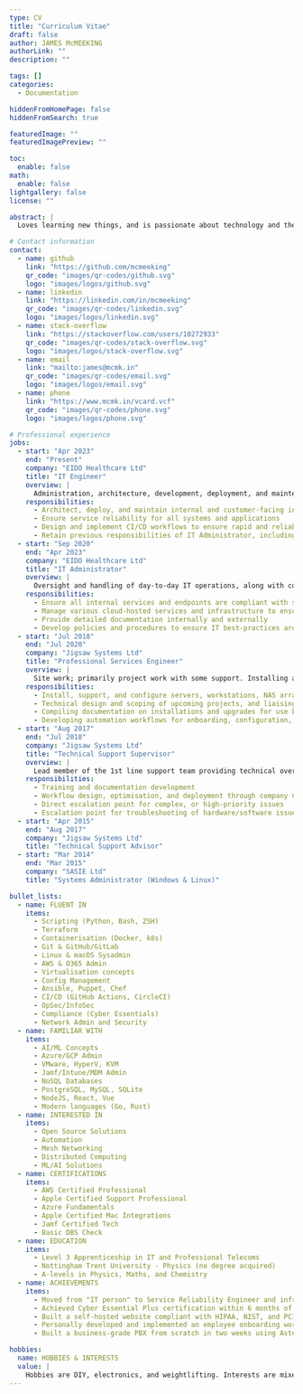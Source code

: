 ```yaml
---
type: CV
title: "Curriculum Vitae"
draft: false
author: JAMES McMEEKING
authorLink: ""
description: ""

tags: []
categories:
  - Documentation

hiddenFromHomePage: false
hiddenFromSearch: true

featuredImage: ""
featuredImagePreview: ""

toc:
  enable: false
math:
  enable: false
lightgallery: false
license: ""

abstract: |
  Loves learning new things, and is passionate about technology and the open-source philosophy in particular. Has been working in the industry for over {{ years_since }} years and in that time has developed from an apprentice to a systems engineer (and technical problem-solver) for the UK's largest medico-legal information provider. Primarily enjoys the fast-pace and challenge that the IT industry brings, but is also driven by a desire to improve the world through technology and make a positive difference to peoples’ lives.

# Contact information
contact:
  - name: github
    link: "https://github.com/mcmeeking"
    qr_code: "images/qr-codes/github.svg"
    logo: "images/logos/github.svg"
  - name: linkedin
    link: "https://linkedin.com/in/mcmeeking"
    qr_code: "images/qr-codes/linkedin.svg"
    logo: "images/logos/linkedin.svg"
  - name: stack-overflow
    link: "https://stackoverflow.com/users/10272933"
    qr_code: "images/qr-codes/stack-overflow.svg"
    logo: "images/logos/stack-overflow.svg"
  - name: email
    link: "mailto:james@mcmk.in"
    qr_code: "images/qr-codes/email.svg"
    logo: "images/logos/email.svg"
  - name: phone
    link: "https://www.mcmk.in/vcard.vcf"
    qr_code: "images/qr-codes/phone.svg"
    logo: "images/logos/phone.svg"

# Professional experience
jobs:
  - start: "Apr 2023"
    end: "Present"
    company: "EIDO Healthcare Ltd"
    title: "IT Engineer"
    overview: |
      Administration, architecture, development, deployment, and maintenance/support of both internal and customer-facing systems. Design and implementation of automated testing and deployment workflows of infrastructure and applications deployed to AWS using enterprise-grade tooling (Terraform, CircleCI/Github Actions, Kubernetes/ECS). Maintained oversight and management of internal endpoints as a secondary role, but shifted focus towards devops/platform engineering day to day.
    responsibilities:
      - Architect, deploy, and maintain internal and customer-facing infrastructure (hosted in AWS) using Terraform
      - Ensure service reliability for all systems and applications
      - Design and implement CI/CD workflows to ensure rapid and reliable deployment of applications and systems
      - Retain previous responsibilities of IT Administrator, including incident response, compliance monitoring, and uptime assurance
  - start: "Sep 2020"
    end: "Apr 2023"
    company: "EIDO Healthcare Ltd"
    title: "IT Administrator"
    overview: |
      Oversight and handling of day-to-day IT operations, along with compliance monitoring, uptime assurance, and incident response. Providing support to both internal staff and stakeholders at healthcare organisations from all over the globe, including the NHS, BMI Healthcare, SEHA, and others.
    responsibilities:
      - Ensure all internal services and endpoints are compliant with security policies and frameworks
      - Manage various cloud-hosted services and infrastructure to ensure 99.9% uptime of services
      - Provide detailed documentation internally and externally
      - Develop policies and procedures to ensure IT best-practices are in place at all times
  - start: "Jul 2018"
    end: "Jul 2020"
    company: "Jigsaw Systems Ltd"
    title: "Professional Services Engineer"
    overview: |
      Site work; primarily project work with some support. Installing and configuring hardware and applications for customers of Jigsaw24, and providing technical advice and assistance for both external and internal jobs. Work with a _vast_ array of technologies including Ubuntu, CentOS, macOS, Windows Server, Azure, AWS, Jamf, Intune, Cisco, Sonicwall, and more. Regularly develop admin and management workflows for mid-sized estates (500-2,000 client machines), and often work with large (2,000-10,000+ client) sites.
    responsibilities:
      - Install, support, and configure servers, workstations, NAS arrays, mobile devices, etc.
      - Technical design and scoping of upcoming projects, and liaising with customers
      - Compiling documentation on installations and upgrades for use by the service desk
      - Developing automation workflows for onboarding, configuration, management/monitoring, and general admin
  - start: "Aug 2017"
    end: "Jul 2018"
    company: "Jigsaw Systems Ltd"
    title: "Technical Support Supervisor"
    overview: |
      Lead member of the 1st line support team providing technical oversight and an escalation point to team members. Provided support for the entire range of Jigsaw24's product catalogue, ranging from iPhones/iPads, to pro-audio solutions from AVID, pro-video solutions from BlackMagic, and networking, attached storage, and client machines for SMB's, enterprise, and consumer customers alike.
    responsibilities:
      - Training and documentation development
      - Workflow design, optimisation, and deployment through company CRM Salesforce
      - Direct escalation point for complex, or high-priority issues
      - Escalation point for troubleshooting of hardware/software issues
  - start: "Apr 2015"
    end: "Aug 2017"
    company: "Jigsaw Systems Ltd"
    title: "Technical Support Advisor"
  - start: "Mar 2014"
    end: "Mar 2015"
    company: "SASIE Ltd"
    title: "Systems Administrator (Windows & Linux)"

bullet_lists:
  - name: FLUENT IN
    items:
      - Scripting (Python, Bash, ZSH)
      - Terraform
      - Containerisation (Docker, k8s)
      - Git & GitHub/GitLab
      - Linux & macOS Sysadmin
      - AWS & O365 Admin
      - Virtualisation concepts
      - Config Management
      - Ansible, Puppet, Chef
      - CI/CD (GitHub Actions, CircleCI)
      - OpSec/InfoSec
      - Compliance (Cyber Essentials)
      - Network Admin and Security
  - name: FAMILIAR WITH
    items:
      - AI/ML Concepts
      - Azure/GCP Admin
      - VMware, HyperV, KVM
      - Jamf/Intune/MDM Admin
      - NoSQL Databases
      - PostgreSQL, MySQL, SQLite
      - NodeJS, React, Vue
      - Modern languages (Go, Rust)
  - name: INTERESTED IN
    items:
      - Open Source Solutions
      - Automation
      - Mesh Networking
      - Distributed Computing
      - ML/AI Solutions
  - name: CERTIFICATIONS
    items:
      - AWS Certified Professional
      - Apple Certified Support Professional
      - Azure Fundamentals
      - Apple Certified Mac Integrations
      - Jamf Certified Tech
      - Basic DBS Check
  - name: EDUCATION
    items:
      - Level 3 Apprenticeship in IT and Professional Telecoms
      - Nottingham Trent University - Physics (no degree acquired)
      - A-levels in Physics, Maths, and Chemistry
  - name: ACHIEVEMENTS
    items:
      - Moved from "IT person" to Service Reliability Engineer and infrastructure architect in 2 years
      - Achieved Cyber Essential Plus certification within 6 months of starting a new role
      - Built a self-hosted website compliant with HIPAA, NIST, and PCI-DSS security standards
      - Personally developed and implemented an employee onboarding workflow for a FTSE 250 company
      - Built a business-grade PBX from scratch in two weeks using Asterisk

hobbies:
  name: HOBBIES & INTERESTS
  value: |
    Hobbies are DIY, electronics, and weightlifting. Interests are mixed-martial arts, technology, science, philosophy, history, and learning
---
```

